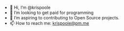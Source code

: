 - 👋 Hi, I’m @krispoole
- 👀 I’m looking to get paid for programming
- 💞️ I’m aspiring to contributing to Open Source projects.
- 📫 How to reach me: krispoole@pm.me

<!---
krispoole/krispoole is a ✨ special ✨ repository because its `README.md` (this file) appears on your GitHub profile.
You can click the Preview link to take a look at your changes.
--->
